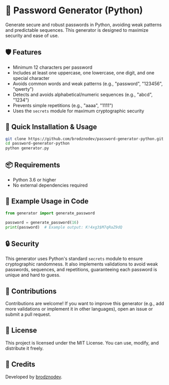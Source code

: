 

# 🔐 Password Generator (Python)

Generate secure and robust passwords in Python, avoiding weak patterns and predictable sequences. This generator is designed to maximize security and ease of use.

## 🛡️ Features

- Minimum 12 characters per password
- Includes at least one uppercase, one lowercase, one digit, and one special character
- Avoids common words and weak patterns (e.g., "password", "123456", "qwerty")
- Detects and avoids alphabetical/numeric sequences (e.g., "abcd", "1234")
- Prevents simple repetitions (e.g., "aaaa", "1111")
- Uses the `secrets` module for maximum cryptographic security

## 🚀 Quick Installation & Usage

```bash
git clone https://github.com/brodznodev/password-generator-python.git
cd password-generator-python
python generator.py
```

## 📦 Requirements

- Python 3.6 or higher
- No external dependencies required

## 📝 Example Usage in Code

```python
from generator import generate_password

password = generate_password(16)
print(password)  # Example output: K!4xg3$M7qRaZ9dQ
```

## 🔒 Security

This generator uses Python's standard `secrets` module to ensure cryptographic randomness. It also implements validations to avoid weak passwords, sequences, and repetitions, guaranteeing each password is unique and hard to guess.

## 🤝 Contributions

Contributions are welcome! If you want to improve this generator (e.g., add more validations or implement it in other languages), open an issue or submit a pull request.

## 📄 License

This project is licensed under the MIT License. You can use, modify, and distribute it freely.

## 🙌 Credits

Developed by [brodznodev](https://github.com/brodznodev).
